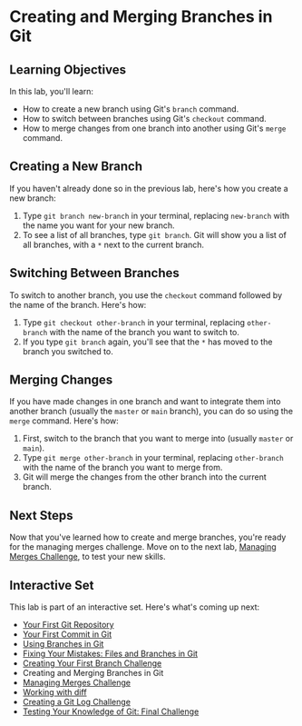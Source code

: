 # Creating and Merging Branches in Git

## Learning Objectives

In this lab, you'll learn:
- How to create a new branch using Git's `branch` command.
- How to switch between branches using Git's `checkout` command.
- How to merge changes from one branch into another using Git's `merge` command.

## Creating a New Branch

If you haven't already done so in the previous lab, here's how you create a new branch:

1. Type `git branch new-branch` in your terminal, replacing `new-branch` with the name you want for your new branch.
2. To see a list of all branches, type `git branch`. Git will show you a list of all branches, with a `*` next to the current branch.

## Switching Between Branches

To switch to another branch, you use the `checkout` command followed by the name of the branch. Here's how:

1. Type `git checkout other-branch` in your terminal, replacing `other-branch` with the name of the branch you want to switch to.
2. If you type `git branch` again, you'll see that the `*` has moved to the branch you switched to.

## Merging Changes

If you have made changes in one branch and want to integrate them into another branch (usually the `master` or `main` branch), you can do so using the `merge` command. Here's how:

1. First, switch to the branch that you want to merge into (usually `master` or `main`).
2. Type `git merge other-branch` in your terminal, replacing `other-branch` with the name of the branch you want to merge from.
3. Git will merge the changes from the other branch into the current branch.

## Next Steps

Now that you've learned how to create and merge branches, you're ready for the managing merges challenge. Move on to the next lab, [Managing Merges Challenge](LINK_TO_NEXT_LAB), to test your new skills.

## Interactive Set

This lab is part of an interactive set. Here's what's coming up next:
- [Your First Git Repository](README.md)
- [Your First Commit in Git](first-commit.md)
- [Using Branches in Git](branchs.md)
- [Fixing Your Mistakes: Files and Branches in Git](fix-files-branchs.md)
- [Creating Your First Branch Challenge](first-branch-challenge.md)
- Creating and Merging Branches in Git
- [Managing Merges Challenge](merge-challenge.md)
- [Working with diff](git-diff.md)
- [Creating a Git Log Challenge](git-log-challenge.md)
- [Testing Your Knowledge of Git: Final Challenge](final-challenge.md)
